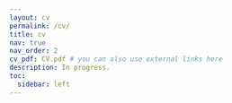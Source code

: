 ```yaml
---
layout: cv
permalink: /cv/
title: cv
nav: true
nav_order: 2
cv_pdf: CV.pdf # you can also use external links here
description: In progress.
toc:
  sidebar: left
---
```

